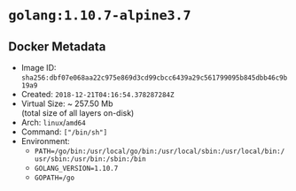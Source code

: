 # `golang:1.10.7-alpine3.7`

## Docker Metadata

- Image ID: `sha256:dbf07e068aa22c975e869d3cd99cbcc6439a29c561799095b845dbb46c9b19a9`
- Created: `2018-12-21T04:16:54.378287284Z`
- Virtual Size: ~ 257.50 Mb  
  (total size of all layers on-disk)
- Arch: `linux`/`amd64`
- Command: `["/bin/sh"]`
- Environment:
  - `PATH=/go/bin:/usr/local/go/bin:/usr/local/sbin:/usr/local/bin:/usr/sbin:/usr/bin:/sbin:/bin`
  - `GOLANG_VERSION=1.10.7`
  - `GOPATH=/go`
